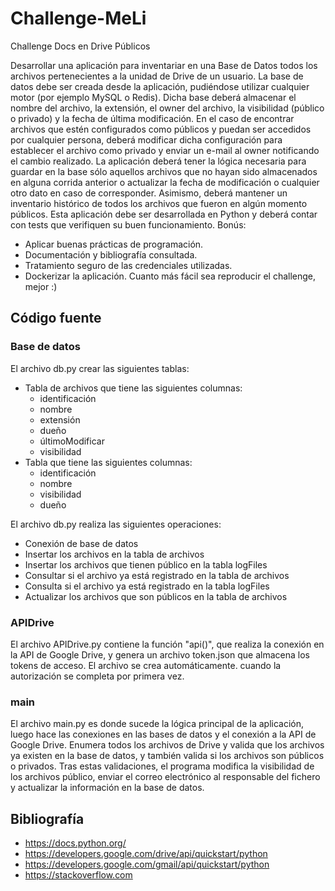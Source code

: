 # Challenge-MeLi
Challenge Docs en Drive Públicos

Desarrollar una aplicación para inventariar en una Base de Datos todos los archivos
pertenecientes a la unidad de Drive de un usuario.
La base de datos debe ser creada desde la aplicación, pudiéndose utilizar cualquier motor
(por ejemplo MySQL o Redis). Dicha base deberá almacenar el nombre del archivo, la
extensión, el owner del archivo, la visibilidad (público o privado) y la fecha de última
modificación.
En el caso de encontrar archivos que estén configurados como públicos y puedan ser
accedidos por cualquier persona, deberá modificar dicha configuración para establecer el
archivo como privado y enviar un e-mail al owner notificando el cambio realizado.
La aplicación deberá tener la lógica necesaria para guardar en la base sólo aquellos
archivos que no hayan sido almacenados en alguna corrida anterior o actualizar la fecha de
modificación o cualquier otro dato en caso de corresponder. Asimismo, deberá mantener un
inventario histórico de todos los archivos que fueron en algún momento públicos.
Esta aplicación debe ser desarrollada en Python y deberá contar con tests que verifiquen su
buen funcionamiento.
Bonús:
- Aplicar buenas prácticas de programación.
- Documentación y bibliografía consultada.
- Tratamiento seguro de las credenciales utilizadas.
- Dockerizar la aplicación.
Cuanto más fácil sea reproducir el challenge, mejor :)

## Código fuente

### Base de datos

El archivo db.py crear las siguientes tablas:
- Tabla de archivos que tiene las siguientes columnas:
  - identificación
  - nombre
  - extensión
  - dueño
  - últimoModificar
  - visibilidad
- Tabla que tiene las siguientes columnas:
  - identificación
  - nombre
  - visibilidad
  - dueño

El archivo db.py realiza las siguientes operaciones:
- Conexión de base de datos
- Insertar los archivos en la tabla de archivos
- Insertar los archivos que tienen público en la tabla logFiles
- Consultar si el archivo ya está registrado en la tabla de archivos
- Consulta si el archivo ya está registrado en la tabla logFiles
- Actualizar los archivos que son públicos en la tabla de archivos

### APIDrive
El archivo APIDrive.py contiene la función "api()", que realiza la conexión en la API de Google Drive,
y genera un archivo token.json que almacena los tokens de acceso. El archivo se crea automáticamente.
cuando la autorización se completa por primera vez.

### main
El archivo main.py es donde sucede la lógica principal de la aplicación, luego hace las conexiones en las bases de datos y el
conexión a la API de Google Drive. Enumera todos los archivos de Drive y valida que los archivos ya existen en la base de datos, y
también valida si los archivos son públicos o privados. Tras estas validaciones, el programa modifica la visibilidad de los archivos
público, enviar el correo electrónico al responsable del fichero y actualizar la información en la base de datos.

## Bibliografía

- https://docs.python.org/
- https://developers.google.com/drive/api/quickstart/python
- https://developers.google.com/gmail/api/quickstart/python
- https://stackoverflow.com
